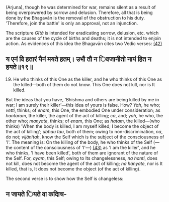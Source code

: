 (Arjuna), though he was determined for war, remains silent as a result of being overpowered by sorrow and delusion. Therefore, all that is being done by the Bhagavān is the removal of the obstruction to his duty. 'Therefore, join the battle' is only an approval, not an injunction.

The scripture *Gītā* is intended for eradicating sorrow, delusion, etc. which are the causes of the cycle of births and deaths; it is not intended to enjoin action. As evidences of this idea the Bhagavān cites two Vedic verses: [\(42\)](#page--1-0)

## य एनं वेि हतारं यैनं मयते हतम्। उभौ तौ न िवजानीतो नायं हित न हयते॥१९॥

19. He who thinks of this One as the killer, and he who thinks of this One as the killed—both of them do not know. This One does not kill, nor is It killed.

But the ideas that you have, 'Bhishma and others are being killed by me in war; I am surely their killer'—this idea of yours is false. How? *Yah*, he who; *vetti*, thinks; of *enam*, this One, the embodied One under consideration; as *hantāram*, the killer, the agent of the act of killing; *ca*, and; *yah*, he who, the other who; *manyate*, thinks; of *enam*, this One; as *hatam*, the killed—(who thinks) 'When the body is killed, I am myself killed; I become the object of the act of killing'; *ubhau tau*, both of them; owing to non-discrimination, *na*, do not; *vijānītah*, know the Self which is the subject of the consciousness of 'I'. The meaning is: On the killing of the body, he who thinks of the Self (—the content of the consciousness of 'I'—) [\(43\)](#page--1-1) as 'I am the killer', and he who thinks, 'I have been killed', both of them are ignorant of the nature of the Self. For, *ayam*, this Self; owing to Its changelessness, *na hanti*, does not kill, does not become the agent of the act of killing; *na hanyate*, nor is It killed, that is, It does not become the object (of the act of killing).

The second verse is to show how the Self is changeless:

## न जायते ियते वा कदािच-